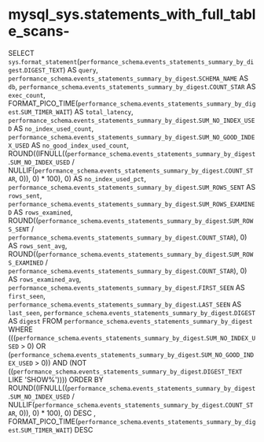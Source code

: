 # mysql_sys.statements_with_full_table_scans-

SELECT 
    `sys`.`format_statement`(`performance_schema`.`events_statements_summary_by_digest`.`DIGEST_TEXT`) AS `query`,
    `performance_schema`.`events_statements_summary_by_digest`.`SCHEMA_NAME` AS `db`,
    `performance_schema`.`events_statements_summary_by_digest`.`COUNT_STAR` AS `exec_count`,
    FORMAT_PICO_TIME(`performance_schema`.`events_statements_summary_by_digest`.`SUM_TIMER_WAIT`) AS `total_latency`,
    `performance_schema`.`events_statements_summary_by_digest`.`SUM_NO_INDEX_USED` AS `no_index_used_count`,
    `performance_schema`.`events_statements_summary_by_digest`.`SUM_NO_GOOD_INDEX_USED` AS `no_good_index_used_count`,
    ROUND((IFNULL((`performance_schema`.`events_statements_summary_by_digest`.`SUM_NO_INDEX_USED` / NULLIF(`performance_schema`.`events_statements_summary_by_digest`.`COUNT_STAR`,
                            0)),
                    0) * 100),
            0) AS `no_index_used_pct`,
    `performance_schema`.`events_statements_summary_by_digest`.`SUM_ROWS_SENT` AS `rows_sent`,
    `performance_schema`.`events_statements_summary_by_digest`.`SUM_ROWS_EXAMINED` AS `rows_examined`,
    ROUND((`performance_schema`.`events_statements_summary_by_digest`.`SUM_ROWS_SENT` / `performance_schema`.`events_statements_summary_by_digest`.`COUNT_STAR`),
            0) AS `rows_sent_avg`,
    ROUND((`performance_schema`.`events_statements_summary_by_digest`.`SUM_ROWS_EXAMINED` / `performance_schema`.`events_statements_summary_by_digest`.`COUNT_STAR`),
            0) AS `rows_examined_avg`,
    `performance_schema`.`events_statements_summary_by_digest`.`FIRST_SEEN` AS `first_seen`,
    `performance_schema`.`events_statements_summary_by_digest`.`LAST_SEEN` AS `last_seen`,
    `performance_schema`.`events_statements_summary_by_digest`.`DIGEST` AS `digest`
FROM
    `performance_schema`.`events_statements_summary_by_digest`
WHERE
    (((`performance_schema`.`events_statements_summary_by_digest`.`SUM_NO_INDEX_USED` > 0)
        OR (`performance_schema`.`events_statements_summary_by_digest`.`SUM_NO_GOOD_INDEX_USED` > 0))
        AND (NOT ((`performance_schema`.`events_statements_summary_by_digest`.`DIGEST_TEXT` LIKE 'SHOW%'))))
ORDER BY ROUND((IFNULL((`performance_schema`.`events_statements_summary_by_digest`.`SUM_NO_INDEX_USED` / NULLIF(`performance_schema`.`events_statements_summary_by_digest`.`COUNT_STAR`,
                        0)),
                0) * 100),
        0) DESC , FORMAT_PICO_TIME(`performance_schema`.`events_statements_summary_by_digest`.`SUM_TIMER_WAIT`) DESC
